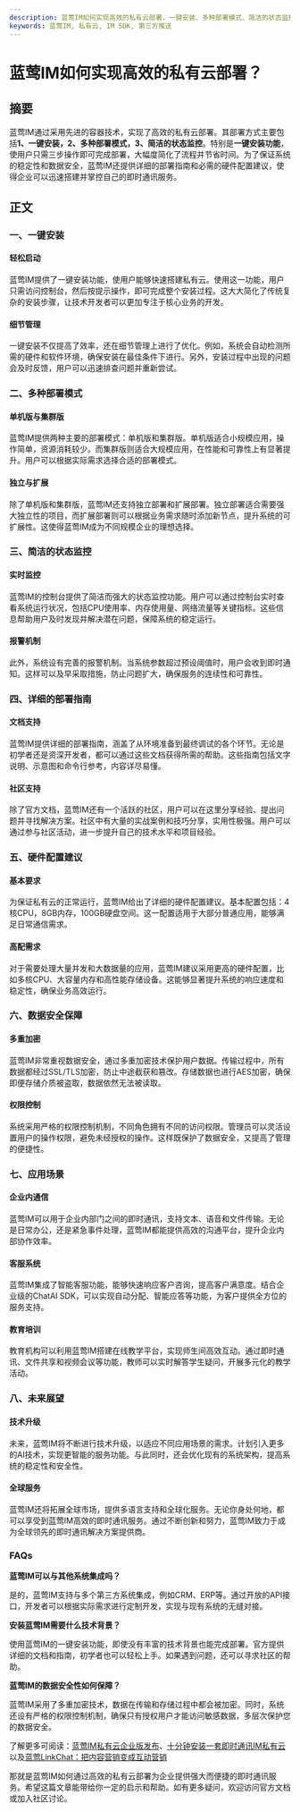 ```yaml
---
description: 蓝莺IM如何实现高效的私有云部署，一键安装、多种部署模式、简洁的状态监控。硬件配置建议、数据安全保障。
keywords: 蓝莺IM, 私有云, IM SDK, 第三方推送
---
```

# 蓝莺IM如何实现高效的私有云部署？

## 摘要

蓝莺IM通过采用先进的容器技术，实现了高效的私有云部署。其部署方式主要包括**1、一键安装，2、多种部署模式，3、简洁的状态监控**。特别是**一键安装功能**，使用户只需三步操作即可完成部署，大幅度简化了流程并节省时间。为了保证系统的稳定性和数据安全，蓝莺IM还提供详细的部署指南和必需的硬件配置建议，使得企业可以迅速搭建并掌控自己的即时通讯服务。

## 正文

### 一、一键安装

#### 轻松启动

蓝莺IM提供了一键安装功能，使用户能够快速搭建私有云。使用这一功能，用户只需访问控制台，然后按提示操作，即可完成整个安装过程。这大大简化了传统复杂的安装步骤，让技术开发者可以更加专注于核心业务的开发。

#### 细节管理

一键安装不仅提高了效率，还在细节管理上进行了优化。例如，系统会自动检测所需的硬件和软件环境，确保安装在最佳条件下进行。另外，安装过程中出现的问题会及时反馈，用户可以迅速排查问题并重新尝试。

### 二、多种部署模式

#### 单机版与集群版

蓝莺IM提供两种主要的部署模式：单机版和集群版。单机版适合小规模应用，操作简单，资源消耗较少。而集群版则适合大规模应用，在性能和可靠性上有显著提升。用户可以根据实际需求选择合适的部署模式。

#### 独立与扩展

除了单机版和集群版，蓝莺IM还支持独立部署和扩展部署。独立部署适合需要强大独立性的项目，而扩展部署则可以根据业务需求随时添加新节点，提升系统的可扩展性。这使得蓝莺IM成为不同规模企业的理想选择。

### 三、简洁的状态监控

#### 实时监控

蓝莺IM的控制台提供了简洁而强大的状态监控功能。用户可以通过控制台实时查看系统运行状况，包括CPU使用率、内存使用量、网络流量等关键指标。这些信息帮助用户及时发现并解决潜在问题，保障系统的稳定运行。

#### 报警机制

此外，系统设有完善的报警机制。当系统参数超过预设阈值时，用户会收到即时通知。这样可以及早采取措施，防止问题扩大，确保服务的连续性和可靠性。

### 四、详细的部署指南

#### 文档支持

蓝莺IM提供详细的部署指南，涵盖了从环境准备到最终调试的各个环节。无论是初学者还是资深开发者，都可以通过这些文档获得所需的帮助。这些指南包括文字说明、示意图和命令行参考，内容详尽易懂。

#### 社区支持

除了官方文档，蓝莺IM还有一个活跃的社区，用户可以在这里分享经验、提出问题并寻找解决方案。社区中有大量的实战案例和技巧分享，实用性极强。用户可以通过参与社区活动，进一步提升自己的技术水平和项目经验。

### 五、硬件配置建议

#### 基本要求

为保证私有云的正常运行，蓝莺IM给出了详细的硬件配置建议。基本配置包括：4核CPU，8GB内存，100GB硬盘空间。这一配置适用于大部分普通应用，能够满足日常通信需求。

#### 高配需求

对于需要处理大量并发和大数据量的应用，蓝莺IM建议采用更高的硬件配置，比如多核CPU、大容量内存和高性能存储设备。这能够显著提升系统的响应速度和稳定性，确保业务高效运行。

### 六、数据安全保障

#### 多重加密

蓝莺IM非常重视数据安全，通过多重加密技术保护用户数据。传输过程中，所有数据都经过SSL/TLS加密，防止中途截获和篡改。存储数据也进行AES加密，确保即便存储介质被盗取，数据依然无法被读取。

#### 权限控制

系统采用严格的权限控制机制，不同角色拥有不同的访问权限。管理员可以灵活设置用户的操作权限，避免未经授权的操作。这样既保护了数据安全，又提高了管理的便捷性。

### 七、应用场景

#### 企业内通信

蓝莺IM可以用于企业内部门之间的即时通讯，支持文本、语音和文件传输。无论是日常办公，还是紧急事件处理，蓝莺IM都能提供高效的沟通平台，提升企业内部协作效率。

#### 客服系统

蓝莺IM集成了智能客服功能，能够快速响应客户咨询，提高客户满意度。结合企业级的ChatAI SDK，可以实现自动分配、智能应答等功能，为客户提供全方位的服务支持。

#### 教育培训

教育机构可以利用蓝莺IM搭建在线教学平台，实现师生间高效互动。通过即时通讯、文件共享和视频会议等功能，教师可以实时解答学生疑问，开展多元化的教学活动。

### 八、未来展望

#### 技术升级

未来，蓝莺IM将不断进行技术升级，以适应不同应用场景的需求。计划引入更多的AI技术，实现更智能的服务功能。与此同时，还会优化现有的系统架构，提高系统的稳定性和安全性。

#### 全球服务

蓝莺IM还将拓展全球市场，提供多语言支持和全球化服务。无论你身处何地，都可以享受到蓝莺IM高效的即时通讯服务。通过不断创新和努力，蓝莺IM致力于成为全球领先的即时通讯解决方案提供商。

### FAQs

**蓝莺IM可以与其他系统集成吗？**

是的，蓝莺IM支持与多个第三方系统集成，例如CRM、ERP等。通过开放的API接口，开发者可以根据实际需求进行定制开发，实现与现有系统的无缝对接。

**安装蓝莺IM需要什么技术背景？**

使用蓝莺IM的一键安装功能，即使没有丰富的技术背景也能完成部署。官方提供详细的文档和指南，初学者也可以轻松上手。如果遇到问题，还可以寻求社区的帮助。

**蓝莺IM的数据安全性如何保障？**

蓝莺IM采用了多重加密技术，数据在传输和存储过程中都会被加密。同时，系统还设有严格的权限控制机制，确保只有授权用户才能访问敏感数据，多层次保护您的数据安全。

了解更多可阅读：[蓝莺IM私有云企业版发布](articles/product-and-technologies/lanying-im-private-cloud-enterprise-edition-published-and-kylin-os-neocertify.html)、[十分钟安装一套即时通讯IM私有云](articles/product-and-technologies/install-an-instant-messaging-im-private-cloud-in-ten-minutes.html)以及[蓝莺LinkChat：把内容营销变成互动营销](../articles/product-and-technologies/lanying-linkchat-turning-content-marketing-into-interactive-marketing.html)

那就是蓝莺IM如何通过高效的私有云部署为企业提供强大而便捷的即时通讯服务。希望这篇文章能带给你一定的启示和帮助。如有更多疑问，欢迎访问官方文档或加入社区讨论。